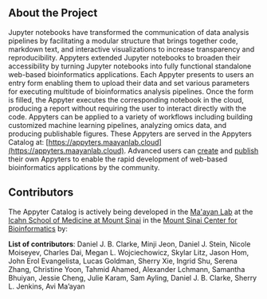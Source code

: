 ## About the Project

Jupyter notebooks have transformed the communication of data analysis pipelines by facilitating a modular structure that brings together code, markdown text, and interactive visualizations to increase transparency and reproducibility. Appyters extended Jupyter notebooks to broaden their accessibility by turning Jupyter notebooks into fully functional standalone web-based bioinformatics applications. Each Appyter presents to users an entry form enabling them to upload their data and set various parameters for executing multitude of bioinformatics analysis pipelines. Once the form is filled, the Appyter executes the corresponding notebook in the cloud, producing a report without requiring the user to interact directly with the code. Appyters can be applied to a variety of workflows including building customized machine learning pipelines, analyzing omics data, and producing publishable figures. These Appyters are served in the Appyters Catalog at: [https://appyters.maayanlab.cloud](https://appyters.maayanlab.cloud). Advanced users can [create](https://appyters.maayanlab.cloud/#/creating-appyters/) and [publish](https://appyters.maayanlab.cloud/#/publishing-appyters/) their own Appyters to enable the rapid development of web-based bioinformatics applications by the community.

## Contributors
The Appyter Catalog is actively being developed in the [Ma'ayan Lab](https://labs.icahn.mssm.edu/maayanlab/) at the [Icahn School of Medicine at Mount Sinai](https://icahn.mssm.edu/) in the [Mount Sinai Center for Bioinformatics](https://icahn.mssm.edu/research/bioinformatics) by:

__List of contributors__: Daniel J. B. Clarke, Minji Jeon, Daniel J. Stein, Nicole Moiseyev, Charles Dai, Megan L. Wojciechowicz, Skylar Litz, Jason Hom, John Erol Evangelista, Lucas Goldman, Sherry Xie, Ingrid Shu, Serena Zhang, Christine Yoon, Tahmid Ahamed, Alexander Lchmann, Samantha Bhuiyan, Jessie Cheng, Julie Karam, Sam Ayling, Daniel J. B. Clarke, Sherry L. Jenkins, Avi Ma’ayan
